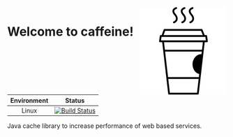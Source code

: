 <img src="/docs/cup-coffe.png" align="right" />

# Welcome to caffeine!

| **Environment** | **Status** |
|:------:|:----------:|
|Linux|[![Build Status](https://travis-ci.org/thewilly/caffeine.svg?branch=master)](https://travis-ci.org/thewilly/caffeine)|

Java cache library to increase performance of web based services.
